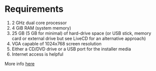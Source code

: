 # Requirements

1. 2 GHz dual core processor
2. 4 GiB RAM (system memory)
3. 25 GB (5 GB for minimal) of hard-drive space (or USB stick, memory card or external drive but see LiveCD for an alternative approach)
4. VGA capable of 1024x768 screen resolution
5. Either a CD/DVD drive or a USB port for the installer media
6. Internet access is helpful

More info [here](https://help.ubuntu.com/community/Installation/SystemRequirements)